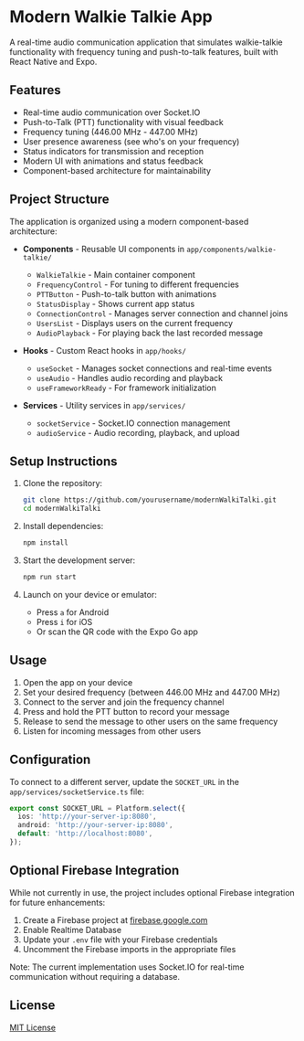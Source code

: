 # Modern Walkie Talkie App

A real-time audio communication application that simulates walkie-talkie functionality with frequency tuning and push-to-talk features, built with React Native and Expo.

## Features

- Real-time audio communication over Socket.IO
- Push-to-Talk (PTT) functionality with visual feedback
- Frequency tuning (446.00 MHz - 447.00 MHz)
- User presence awareness (see who's on your frequency)
- Status indicators for transmission and reception
- Modern UI with animations and status feedback
- Component-based architecture for maintainability

## Project Structure

The application is organized using a modern component-based architecture:

- **Components** - Reusable UI components in `app/components/walkie-talkie/`

  - `WalkieTalkie` - Main container component
  - `FrequencyControl` - For tuning to different frequencies
  - `PTTButton` - Push-to-talk button with animations
  - `StatusDisplay` - Shows current app status
  - `ConnectionControl` - Manages server connection and channel joins
  - `UsersList` - Displays users on the current frequency
  - `AudioPlayback` - For playing back the last recorded message

- **Hooks** - Custom React hooks in `app/hooks/`

  - `useSocket` - Manages socket connections and real-time events
  - `useAudio` - Handles audio recording and playback
  - `useFrameworkReady` - For framework initialization

- **Services** - Utility services in `app/services/`
  - `socketService` - Socket.IO connection management
  - `audioService` - Audio recording, playback, and upload

## Setup Instructions

1. Clone the repository:

   ```bash
   git clone https://github.com/yourusername/modernWalkiTalki.git
   cd modernWalkiTalki
   ```

2. Install dependencies:

   ```bash
   npm install
   ```

3. Start the development server:

   ```bash
   npm run start
   ```

4. Launch on your device or emulator:
   - Press `a` for Android
   - Press `i` for iOS
   - Or scan the QR code with the Expo Go app

## Usage

1. Open the app on your device
2. Set your desired frequency (between 446.00 MHz and 447.00 MHz)
3. Connect to the server and join the frequency channel
4. Press and hold the PTT button to record your message
5. Release to send the message to other users on the same frequency
6. Listen for incoming messages from other users

## Configuration

To connect to a different server, update the `SOCKET_URL` in the `app/services/socketService.ts` file:

```typescript
export const SOCKET_URL = Platform.select({
  ios: 'http://your-server-ip:8080',
  android: 'http://your-server-ip:8080',
  default: 'http://localhost:8080',
});
```

## Optional Firebase Integration

While not currently in use, the project includes optional Firebase integration for future enhancements:

1. Create a Firebase project at [firebase.google.com](https://firebase.google.com)
2. Enable Realtime Database
3. Update your `.env` file with your Firebase credentials
4. Uncomment the Firebase imports in the appropriate files

Note: The current implementation uses Socket.IO for real-time communication without requiring a database.

## License

[MIT License](LICENSE)

